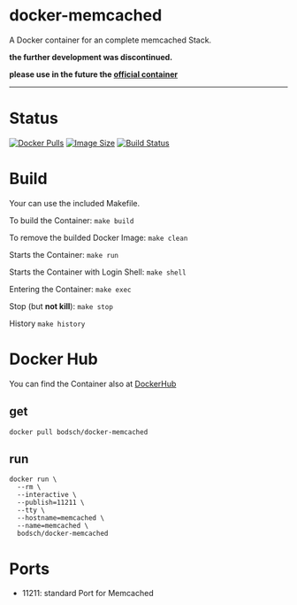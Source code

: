 docker-memcached
=================

A Docker container for an complete memcached Stack.

**the further development was discontinued.**

**please use in the future the [official container](https://hub.docker.com/r/library/memcached/tags/)**

---

# Status

[![Docker Pulls](https://img.shields.io/docker/pulls/bodsch/docker-memcached.svg?branch)][hub]
[![Image Size](https://images.microbadger.com/badges/image/bodsch/docker-memcached.svg?branch)][microbadger]
[![Build Status](https://travis-ci.org/bodsch/docker-memcached.svg?branch)][travis]

[hub]: https://hub.docker.com/r/bodsch/docker-memcached/
[microbadger]: https://microbadger.com/images/bodsch/docker-memcached
[travis]: https://travis-ci.org/bodsch/docker-memcached


# Build
Your can use the included Makefile.

To build the Container: `make build`

To remove the builded Docker Image: `make clean`

Starts the Container: `make run`

Starts the Container with Login Shell: `make shell`

Entering the Container: `make exec`

Stop (but **not kill**): `make stop`

History `make history`


# Docker Hub

You can find the Container also at  [DockerHub](https://hub.docker.com/r/bodsch/docker-memcached/)

## get

    docker pull bodsch/docker-memcached

## run

    docker run \
      --rm \
      --interactive \
      --publish=11211 \
      --tty \
      --hostname=memcached \
      --name=memcached \
      bodsch/docker-memcached


# Ports
 - 11211: standard Port for Memcached

